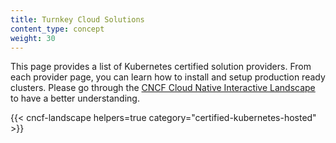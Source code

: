 ```yaml
---
title: Turnkey Cloud Solutions
content_type: concept
weight: 30
---
```

<!-- overview -->

This page provides a list of Kubernetes certified solution providers. From each
provider page, you can learn how to install and setup production
ready clusters. Please go through the [CNCF Cloud Native Interactive Landscape](https://landscape.cncf.io/) to have a better understanding.

<!-- body -->

{{< cncf-landscape helpers=true category="certified-kubernetes-hosted" >}}
